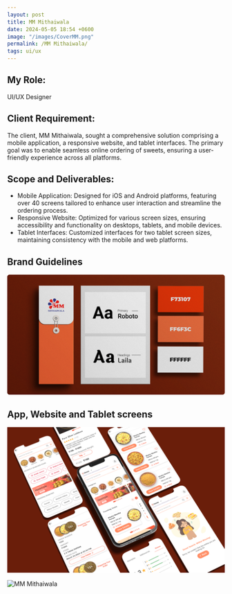 ```yaml
---
layout: post
title: MM Mithaiwala
date: 2024-05-05 18:54 +0600
image: "/images/CoverMM.png"
permalink: /MM Mithaiwala/
tags: ui/ux
---
```


## My Role:

UI/UX Designer

## Client Requirement:

The client, MM Mithaiwala, sought a comprehensive solution comprising a mobile application, a responsive website, and tablet interfaces. The primary goal was to enable seamless online ordering of sweets, ensuring a user-friendly experience across all platforms.

## Scope and Deliverables:

 - Mobile Application: Designed for iOS and Android platforms, featuring over 40 screens tailored to enhance user interaction and streamline the ordering process.
 - Responsive Website: Optimized for various screen sizes, ensuring accessibility and functionality on desktops, tablets, and mobile devices.
 - Tablet Interfaces: Customized interfaces for two tablet screen sizes, maintaining consistency with the mobile and web platforms.

## Brand Guidelines

![MM Mithaiwala](../images/Brandg.png)

## App, Website and Tablet screens

![MM Mithaiwala](../images/MMobile.png)

![MM Mithaiwala](../images/MMTAB.png)